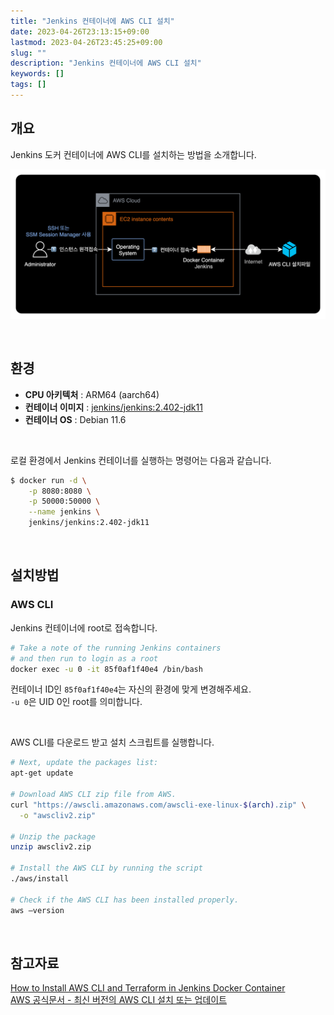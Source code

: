 ```yaml
---
title: "Jenkins 컨테이너에 AWS CLI 설치"
date: 2023-04-26T23:13:15+09:00
lastmod: 2023-04-26T23:45:25+09:00
slug: ""
description: "Jenkins 컨테이너에 AWS CLI 설치"
keywords: []
tags: []
---
```


## 개요

Jenkins 도커 컨테이너에 AWS CLI를 설치하는 방법을 소개합니다.

![전체 작업순서](./1.png)

&nbsp;

## 환경

- **CPU 아키텍처** : ARM64 (aarch64)
- **컨테이너 이미지** : [jenkins/jenkins:2.402-jdk11](https://hub.docker.com/r/jenkins/jenkins/tags)
- **컨테이너 OS** : Debian 11.6

&nbsp;

로컬 환경에서 Jenkins 컨테이너를 실행하는 명령어는 다음과 같습니다.

```bash
$ docker run -d \
    -p 8080:8080 \
    -p 50000:50000 \
    --name jenkins \
    jenkins/jenkins:2.402-jdk11
```

&nbsp;

## 설치방법

### AWS CLI

Jenkins 컨테이너에 root로 접속합니다.

```bash
# Take a note of the running Jenkins containers
# and then run to login as a root
docker exec -u 0 -it 85f0af1f40e4 /bin/bash
```

컨테이너 ID인 `85f0af1f40e4`는 자신의 환경에 맞게 변경해주세요.  
`-u 0`은 UID 0인 root를 의미합니다.

&nbsp;

AWS CLI를 다운로드 받고 설치 스크립트를 실행합니다.

```bash
# Next, update the packages list:
apt-get update

# Download AWS CLI zip file from AWS.
curl "https://awscli.amazonaws.com/awscli-exe-linux-$(arch).zip" \
  -o "awscliv2.zip"

# Unzip the package
unzip awscliv2.zip

# Install the AWS CLI by running the script
./aws/install

# Check if the AWS CLI has been installed properly.
aws –version
```

&nbsp;

## 참고자료

[How to Install AWS CLI and Terraform in Jenkins Docker Container](https://securitywing.com/how-to-install-aws-cli-in-jenkins-docker-container/)  
[AWS 공식문서 - 최신 버전의 AWS CLI 설치 또는 업데이트](https://docs.aws.amazon.com/ko_kr/cli/latest/userguide/getting-started-install.html#getting-started-install-instructions)
